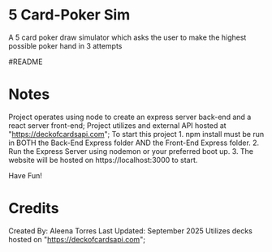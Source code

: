 # 5 Card-Poker Sim
A 5 card poker draw simulator which asks the user to make the highest possible poker hand in 3 attempts

#README

# Notes
Project operates using node to create an express server back-end and a react server front-end;
Project utilizes and external API hosted at "https://deckofcardsapi.com";
To start this project
    1. npm install must be run in BOTH the Back-End Express folder AND the Front-End Express folder.
    2. Run the Express Server using nodemon or your preferred boot up.
    3. The website will be hosted on https://localhost:3000 to start.

Have Fun!

# Credits
Created By: Aleena Torres
Last Updated: September 2025
Utilizes decks hosted on "https://deckofcardsapi.com";
